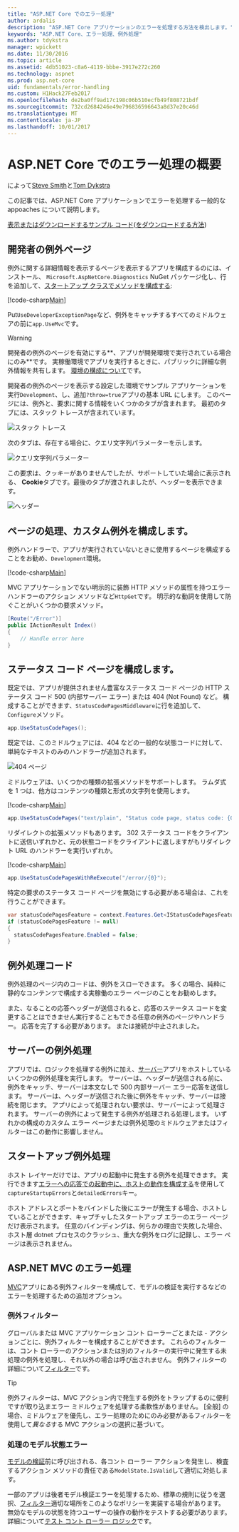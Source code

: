 ```yaml
---
title: "ASP.NET Core でのエラー処理"
author: ardalis
description: "ASP.NET Core アプリケーションのエラーを処理する方法を検出します。"
keywords: "ASP.NET Core、エラー処理、例外処理"
ms.author: tdykstra
manager: wpickett
ms.date: 11/30/2016
ms.topic: article
ms.assetid: 4db51023-c8a6-4119-bbbe-3917e272c260
ms.technology: aspnet
ms.prod: asp.net-core
uid: fundamentals/error-handling
ms.custom: H1Hack27Feb2017
ms.openlocfilehash: de2ba0ff9ad17c198c06b510ecfb49f808721bdf
ms.sourcegitcommit: 732cd2684246e49e796836596643a8d37e20c46d
ms.translationtype: MT
ms.contentlocale: ja-JP
ms.lasthandoff: 10/01/2017
---
```

# <a name="introduction-to-error-handling-in-aspnet-core"></a>ASP.NET Core でのエラー処理の概要

によって[Steve Smith](https://ardalis.com/)と[Tom Dykstra](https://github.com/tdykstra/)

この記事では、ASP.NET Core アプリケーションでエラーを処理する一般的な appoaches について説明します。

[表示またはダウンロードするサンプル コード](https://github.com/aspnet/Docs/tree/master/aspnetcore/fundamentals/error-handling/sample)([をダウンロードする方法](xref:tutorials/index#how-to-download-a-sample))

## <a name="the-developer-exception-page"></a>開発者の例外ページ

例外に関する詳細情報を表示するページを表示するアプリを構成するのには、インストール、 `Microsoft.AspNetCore.Diagnostics` NuGet パッケージ化し、行を追加して、[スタートアップ クラスでメソッドを構成する](startup.md):

[!code-csharp[Main](error-handling/sample/Startup.cs?name=snippet_DevExceptionPage&highlight=7)]

Put`UseDeveloperExceptionPage`など、例外をキャッチするすべてのミドルウェアの前に`app.UseMvc`です。

>[!WARNING]
> 開発者の例外のページを有効にする**、アプリが開発環境で実行されている場合にのみ**です。 実稼働環境でアプリを実行するときに、パブリックに詳細な例外情報を共有します。 [環境の構成について](environments.md)です。

開発者の例外のページを表示する設定した環境でサンプル アプリケーションを実行`Development`、し、追加`?throw=true`アプリの基本 URL にします。 このページには、例外と、要求に関する情報をいくつかのタブが含まれます。 最初のタブには、スタック トレースが含まれています。 

![スタック トレース](error-handling/_static/developer-exception-page.png)

次のタブは、存在する場合に、クエリ文字列パラメーターを示します。

![クエリ文字列パラメーター](error-handling/_static/developer-exception-page-query.png)

この要求は、クッキーがありませんでしたが、サポートしていた場合に表示される、 **Cookie**タブです。最後のタブが渡されましたが、ヘッダーを表示できます。

![ヘッダー](error-handling/_static/developer-exception-page-headers.png)

## <a name="configuring-a-custom-exception-handling-page"></a>ページの処理、カスタム例外を構成します。

例外ハンドラーで、アプリが実行されていないときに使用するページを構成することをお勧め、`Development`環境。

[!code-csharp[Main](error-handling/sample/Startup.cs?name=snippet_DevExceptionPage&highlight=11)]

MVC アプリケーションでない明示的に装飾 HTTP メソッドの属性を持つエラー ハンドラーのアクション メソッドなど`HttpGet`です。 明示的な動詞を使用して防ぐことがいくつかの要求メソッド。

```csharp
[Route("/Error")]
public IActionResult Index()
{
    // Handle error here
}
```

## <a name="configuring-status-code-pages"></a>ステータス コード ページを構成します。

既定では、アプリが提供されません豊富なステータス コード ページの HTTP ステータス コード 500 (内部サーバー エラー) または 404 (Not Found) など。 構成することができます、`StatusCodePagesMiddleware`に行を追加して、`Configure`メソッド。

```csharp
app.UseStatusCodePages();
```

既定では、このミドルウェアには、404 などの一般的な状態コードに対して、単純なテキストのみのハンドラーが追加されます。

![404 ページ](error-handling/_static/default-404-status-code.png)

ミドルウェアは、いくつかの種類の拡張メソッドをサポートします。 ラムダ式を 1 つは、他方はコンテンツの種類と形式の文字列を使用します。

[!code-csharp[Main](error-handling/sample/Startup.cs?name=snippet_StatusCodePages)]

```csharp
app.UseStatusCodePages("text/plain", "Status code page, status code: {0}");
```

リダイレクトの拡張メソッドもあります。 302 ステータス コードをクライアントに送信いずれかと、元の状態コードをクライアントに返しますがもリダイレクト URL のハンドラーを実行いずれか。

[!code-csharp[Main](error-handling/sample/Startup.cs?name=snippet_StatusCodePagesWithRedirect)]

```csharp
app.UseStatusCodePagesWithReExecute("/error/{0}");
```

特定の要求のステータス コード ページを無効にする必要がある場合は、これを行うことができます。

```csharp
var statusCodePagesFeature = context.Features.Get<IStatusCodePagesFeature>();
if (statusCodePagesFeature != null)
{
  statusCodePagesFeature.Enabled = false;
}
```

## <a name="exception-handling-code"></a>例外処理コード

例外処理のページ内のコードは、例外をスローできます。 多くの場合、純粋に静的なコンテンツで構成する実稼働のエラー ページのことをお勧めします。

また、なることの応答ヘッダーが送信されると、応答のステータス コードを変更することはできません実行することもできる任意の例外のページやハンドラー。 応答を完了する必要があります。 または接続が中止されました。

## <a name="server-exception-handling"></a>サーバーの例外処理

アプリでは、ロジックを処理する例外に加え、[サーバー](servers/index.md)アプリをホストしているいくつかの例外処理を実行します。 サーバーは、ヘッダーが送信される前に、例外をキャッチ、サーバーは本文なしで 500 内部サーバー エラー応答を送信します。 サーバーは、ヘッダーが送信された後に例外をキャッチ、サーバーは接続を閉じます。 アプリによって処理されない要求は、サーバーによって処理されます。 サーバーの例外によって発生する例外が処理される処理します。 いずれかの構成のカスタム エラー ページまたは例外処理のミドルウェアまたはフィルターはこの動作に影響しません。

## <a name="startup-exception-handling"></a>スタートアップ例外処理

ホスト レイヤーだけでは、アプリの起動中に発生する例外を処理できます。 実行できます[エラーへの応答での起動中に、ホストの動作を構成する](hosting.md#detailed-errors)を使用して`captureStartupErrors`と`detailedErrors`キー。

ホスト アドレスとポートをバインドした後にエラーが発生する場合、ホストしていることができます、キャプチャしたスタートアップ エラーのエラー ページだけ表示されます。 任意のバインディングは、何らかの理由で失敗した場合、ホスト層 dotnet プロセスのクラッシュ、重大な例外をログに記録し、エラー ページは表示されません。

## <a name="aspnet-mvc-error-handling"></a>ASP.NET MVC のエラー処理

[MVC](../mvc/index.md)アプリにある例外フィルターを構成して、モデルの検証を実行するなどのエラーを処理するための追加オプション。

### <a name="exception-filters"></a>例外フィルター

グローバルまたは MVC アプリケーション コント ローラーごとまたは - アクションごとに、例外フィルターを構成することができます。 これらのフィルターは、コント ローラーのアクションまたは別のフィルターの実行中に発生する未処理の例外を処理し、それ以外の場合は呼び出されません。 例外フィルターの詳細について[フィルター](../mvc/controllers/filters.md)です。

>[!TIP]
> 例外フィルターは、MVC アクション内で発生する例外をトラップするのに便利ですが取り込まエラー ミドルウェアを処理する柔軟性がありません。 [全般] の場合、ミドルウェアを優先し、エラー処理のためにのみ必要があるフィルターを使用して*異なる*する MVC アクションの選択に基づいて。

### <a name="handling-model-state-errors"></a>処理のモデル状態エラー

[モデルの検証](../mvc/models/validation.md)前に呼び出される、各コント ローラー アクションを発生し、検査するアクション メソッドの責任である`ModelState.IsValid`して適切に対処します。

一部のアプリは後者モデル検証エラーを処理するため、標準の規則に従うを選択、[フィルター](../mvc/controllers/filters.md)適切な場所をこのようなポリシーを実装する場合があります。 無効なモデルの状態を持つユーザーの操作の動作をテストする必要があります。 詳細について[テスト コント ローラー ロジック](../mvc/controllers/testing.md)です。



